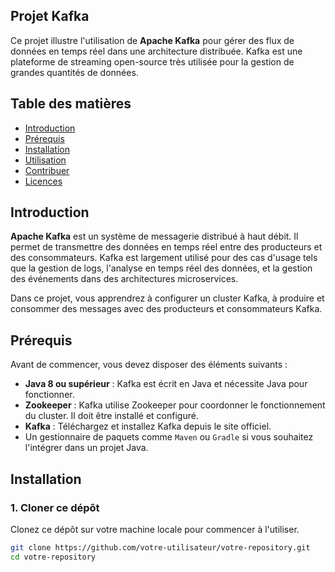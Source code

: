  
## Projet Kafka

Ce projet illustre l'utilisation de **Apache Kafka** pour gérer des flux de données en temps réel dans une architecture distribuée. Kafka est une plateforme de streaming open-source très utilisée pour la gestion de grandes quantités de données.

## Table des matières

- [Introduction](#introduction)
- [Prérequis](#prérequis)
- [Installation](#installation)
- [Utilisation](#utilisation)
- [Contribuer](#contribuer)
- [Licences](#licences)

## Introduction

**Apache Kafka** est un système de messagerie distribué à haut débit. Il permet de transmettre des données en temps réel entre des producteurs et des consommateurs. Kafka est largement utilisé pour des cas d'usage tels que la gestion de logs, l'analyse en temps réel des données, et la gestion des événements dans des architectures microservices.

Dans ce projet, vous apprendrez à configurer un cluster Kafka, à produire et consommer des messages avec des producteurs et consommateurs Kafka.

## Prérequis

Avant de commencer, vous devez disposer des éléments suivants :

- **Java 8 ou supérieur** : Kafka est écrit en Java et nécessite Java pour fonctionner.
- **Zookeeper** : Kafka utilise Zookeeper pour coordonner le fonctionnement du cluster. Il doit être installé et configuré.
- **Kafka** : Téléchargez et installez Kafka depuis le site officiel.
- Un gestionnaire de paquets comme `Maven` ou `Gradle` si vous souhaitez l'intégrer dans un projet Java.

## Installation

### 1. Cloner ce dépôt

Clonez ce dépôt sur votre machine locale pour commencer à l'utiliser.

```bash
git clone https://github.com/votre-utilisateur/votre-repository.git
cd votre-repository